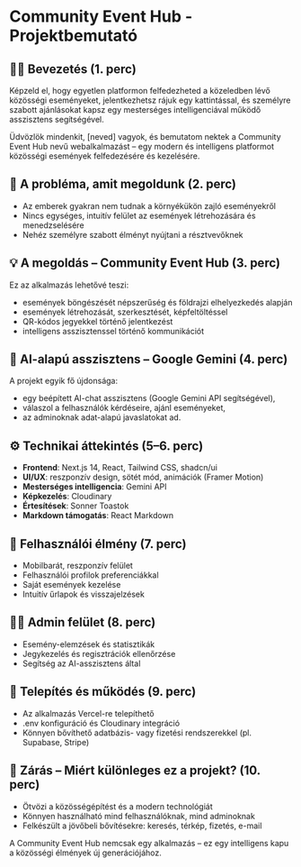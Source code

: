 # Community Event Hub - Projektbemutató

## 🧑‍💻 Bevezetés (1. perc)
Képzeld el, hogy egyetlen platformon felfedezheted a közeledben lévő közösségi eseményeket, jelentkezhetsz rájuk egy kattintással, és személyre szabott ajánlásokat kapsz egy mesterséges intelligenciával működő asszisztens segítségével.

Üdvözlök mindenkit, [neved] vagyok, és bemutatom nektek a Community Event Hub nevű webalkalmazást – egy modern és intelligens platformot közösségi események felfedezésére és kezelésére.

## 🔎 A probléma, amit megoldunk (2. perc)
- Az emberek gyakran nem tudnak a környékükön zajló eseményekről
- Nincs egységes, intuitív felület az események létrehozására és menedzselésére
- Nehéz személyre szabott élményt nyújtani a résztvevőknek

## 💡 A megoldás – Community Event Hub (3. perc)
Ez az alkalmazás lehetővé teszi:
- események böngészését népszerűség és földrajzi elhelyezkedés alapján
- események létrehozását, szerkesztését, képfeltöltéssel
- QR-kódos jegyekkel történő jelentkezést
- intelligens asszisztenssel történő kommunikációt

## 🤖 AI-alapú asszisztens – Google Gemini (4. perc)
A projekt egyik fő újdonsága:
- egy beépített AI-chat asszisztens (Google Gemini API segítségével),
- válaszol a felhasználók kérdéseire, ajánl eseményeket,
- az adminoknak adat-alapú javaslatokat ad.

## ⚙️ Technikai áttekintés (5–6. perc)
- **Frontend**: Next.js 14, React, Tailwind CSS, shadcn/ui
- **UI/UX**: reszponzív design, sötét mód, animációk (Framer Motion)
- **Mesterséges intelligencia**: Gemini API
- **Képkezelés**: Cloudinary
- **Értesítések**: Sonner Toastok
- **Markdown támogatás**: React Markdown

## 📱 Felhasználói élmény (7. perc)
- Mobilbarát, reszponzív felület
- Felhasználói profilok preferenciákkal
- Saját események kezelése
- Intuitív űrlapok és visszajelzések

## 🧑‍💼 Admin felület (8. perc)
- Esemény-elemzések és statisztikák
- Jegykezelés és regisztrációk ellenőrzése
- Segítség az AI-asszisztens által

## 🚀 Telepítés és működés (9. perc)
- Az alkalmazás Vercel-re telepíthető
- .env konfiguráció és Cloudinary integráció
- Könnyen bővíthető adatbázis- vagy fizetési rendszerekkel (pl. Supabase, Stripe)

## 🌟 Zárás – Miért különleges ez a projekt? (10. perc)
- Ötvözi a közösségépítést és a modern technológiát
- Könnyen használható mind felhasználóknak, mind adminoknak
- Felkészült a jövőbeli bővítésekre: keresés, térkép, fizetés, e-mail

A Community Event Hub nemcsak egy alkalmazás – ez egy intelligens kapu a közösségi élmények új generációjához.
